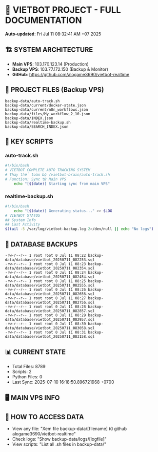 # 🤖 VIETBOT PROJECT - FULL DOCUMENTATION
**Auto-updated**: Fri Jul 11 08:32:41 AM +07 2025

## 🏗️ SYSTEM ARCHITECTURE
- **Main VPS**: 103.170.123.14 (Production)
- **Backup VPS**: 103.77.172.150 (Backup & Monitor)
- **GitHub**: https://github.com/alogame3690/vietbot-realtime

## 📁 PROJECT FILES (Backup VPS)
```
backup-data/auto-track.sh
backup-data/current/docker-state.json
backup-data/current/n8n_workflows.json
backup-data/files/My_workflow_2_10.json
backup-data/INDEX.json
backup-data/realtime-backup.sh
backup-data/SEARCH_INDEX.json
```

## 🔧 KEY SCRIPTS
### auto-track.sh
```bash
#!/bin/bash
# VIETBOT COMPLETE AUTO TRACKING SYSTEM
# Thay thế toàn bộ /vietbot-brain/auto-track.sh
# Function: Sync từ Main VPS
    echo "[$(date)] Starting sync from main VPS"
```
### realtime-backup.sh
```bash
#!/bin/bash
    echo "[$(date)] Generating status..." >> $LOG
# VIETBOT STATUS
## System Info
## Last Activity
$(tail -5 /var/log/vietbot-backup.log 2>/dev/null || echo "No logs")
```

## 💾 DATABASE BACKUPS
```
-rw-r--r-- 1 root root 0 Jul 11 08:22 backup-data/database/vietbot_20250711_082253.sql
-rw-r--r-- 1 root root 0 Jul 11 08:23 backup-data/database/vietbot_20250711_082354.sql
-rw-r--r-- 1 root root 0 Jul 11 08:24 backup-data/database/vietbot_20250711_082454.sql
-rw-r--r-- 1 root root 0 Jul 11 08:25 backup-data/database/vietbot_20250711_082555.sql
-rw-r--r-- 1 root root 0 Jul 11 08:26 backup-data/database/vietbot_20250711_082656.sql
-rw-r--r-- 1 root root 0 Jul 11 08:27 backup-data/database/vietbot_20250711_082756.sql
-rw-r--r-- 1 root root 0 Jul 11 08:28 backup-data/database/vietbot_20250711_082857.sql
-rw-r--r-- 1 root root 0 Jul 11 08:29 backup-data/database/vietbot_20250711_082957.sql
-rw-r--r-- 1 root root 0 Jul 11 08:30 backup-data/database/vietbot_20250711_083058.sql
-rw-r--r-- 1 root root 0 Jul 11 08:31 backup-data/database/vietbot_20250711_083158.sql
```

## 📊 CURRENT STATE
- Total Files: 8789
- Scripts: 2
- Python Files: 0
- Last Sync: 2025-07-10 16:18:50.896721968 +0700

## 🖥️ MAIN VPS INFO


## 🚨 HOW TO ACCESS DATA
- View any file: "Xem file backup-data/[filename] từ github alogame3690/vietbot-realtime"
- Check logs: "Show backup-data/logs/[logfile]"
- View scripts: "List all .sh files in backup-data/"

